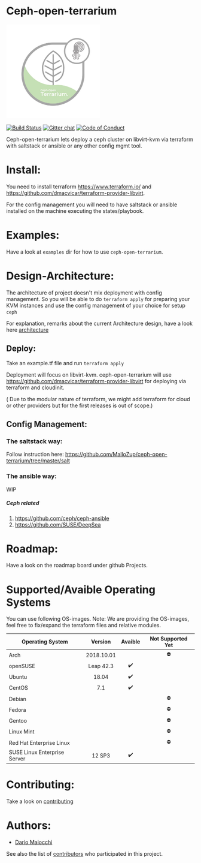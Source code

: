 # Ceph-open-terrarium
<img src=".doc/pictures/terrarium.jpg" width=250px height=250px>


[![Build Status](https://travis-ci.org/MalloZup/ceph-open-terrarium.svg?branch=master)](https://travis-ci.org/MalloZup/ceph-open-terrarium)
[![Gitter chat](https://badges.gitter.im/ceph-open-terrarium/Lobby.png)](https://gitter.im/ceph-open-terrarium/Lobby)
[![Code of Conduct][coc-badge]][coc]


Ceph-open-terrarium lets deploy a ceph cluster on libvirt-kvm via terraform with saltstack or ansible or any other config mgmt tool.

# Install:

You need to install terraform  https://www.terraform.io/ and https://github.com/dmacvicar/terraform-provider-libvirt.

For the config management you will need to have saltstack or ansible installed on the machine executing the states/playbook.

# Examples:

Have a look at `examples` dir for how to use `ceph-open-terrarium`.

# Design-Architecture:

The architecture of project doesn't mix deployment with config management.
So you will be able to do `terraform apply` for preparing your KVM instances and use the config management of your choice for setup `ceph`

For explanation, remarks about the current Architecture design, have a look here [architecture](ARCHITECTURE.md)

## Deploy:

Take an example.tf file and run `terraform apply`

Deployment will focus on libvirt-kvm.
ceph-open-terrarium will use https://github.com/dmacvicar/terraform-provider-libvirt  for deploying via terraform and cloudinit.

( Due to the modular nature of terraform, we might add terraform for cloud or other providers but for the first releases is out of scope.)

## Config Management:

### The saltstack way:

Follow instruction here:
https://github.com/MalloZup/ceph-open-terrarium/tree/master/salt

### The ansible way:

WIP

##### Ceph related

1) https://github.com/ceph/ceph-ansible
2) https://github.com/SUSE/DeepSea

# Roadmap:

Have a look on the roadmap board under github Projects.

# Supported/Avaible Operating Systems

You can use following OS-images.
Note: We are providing the OS-images, feel free to fix/expand the terraform files and relative modules.


| Operating System             | Version    |  Avaible          | Not Supported Yet |
| ---------------------------- | :--------: | :----------------: | :---------------: |
| Arch                         | 2018.10.01 |                    | :no_entry:        |
| openSUSE                     | Leap 42.3  | :heavy_check_mark: |                   |
| Ubuntu                       | 18.04      | :heavy_check_mark: |                   |
| CentOS                       | 7.1        | :heavy_check_mark: |                   |
| Debian                       |            |                    | :no_entry:        |
| Fedora                       |            |                    | :no_entry:        |
| Gentoo                       |            |                    | :no_entry:        |
| Linux Mint                   |            |                    | :no_entry:        |
| Red Hat Enterprise Linux     |            |                    | :no_entry:        |
| SUSE Linux Enterprise Server | 12 SP3     | :heavy_check_mark: |                   |

# Contributing:

Take a look on [contributing](CONTRIBUTING.md)

# Authors:

- [Dario Maiocchi](https://github.com/MalloZup)

See also the list of [contributors](https://github.com/MalloZup/ceph-open-terrarium/graphs/contributors) who participated in this project.


[coc-badge]: https://img.shields.io/badge/code%20of-conduct-ff69b4.svg?style=for-the-badge

[coc]:https://github.com/MalloZup/ceph-open-terrarium/blob/master/CODE_OF_CONDUCT.md "Contributor Covenant Code of Conduct"
